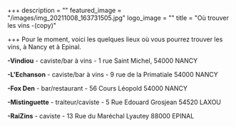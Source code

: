 +++
description = ""
featured_image = "/images/img_20211008_163731505.jpg"
logo_image = ""
title = "Où trouver les vins -(copy)"

+++
Pour le moment, voici les quelques lieux où vous pourrez trouver les vins, à Nancy et à Epinal.

**-Vindiou** - caviste/bar à vins - 1 rue Saint Michel, 54000 NANCY

**-L'Echanson** - caviste/bar à vins - 9 rue de la Primatiale 54000 NANCY

**-Fox Den** - bar/restaurant - 56 Cours Léopold 54000 NANCY

**-Mistinguette** - traiteur/caviste - 5 Rue Edouard Grosjean 54520 LAXOU

**-RaiZins** - caviste - 13 Rue du Maréchal Lyautey 88000 EPINAL